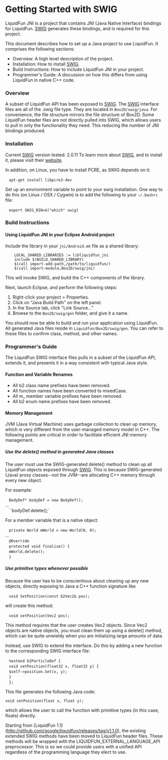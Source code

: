 # Getting Started with SWIG

LiquidFun JNI is a project that contains JNI (Java Native Interface) bindings
for LiquidFun. [SWIG](http://www.swig.org) generates these bindings, and is
required for this project.

This document describes how to set up a Java project to use LiquidFun. It
comprises the following sections:
*   Overview: A high level description of the project.
*   Installation: How to install [SWIG](http://www.swig.org).
*   Build Instructions: How to include LiquidFun JNI in your project.
*   Programmer's Guide: A discussion on how this differs from using LiquidFun
    in native C++ code.

### Overview

A subset of LiquidFun API has been exposed to [SWIG](http://www.swig.org). The [SWIG](http://www.swig.org) interface
files are all of the .swig file type. They are located in `Box2D/swig/java`.
For convenience, the file structure mirrors the file structure of Box2D. Some
LiquidFun header files are not directly pulled into SWIG, which allows users to
pull in only the functionality they need. This reducing the number of JNI
bindings produced.

### Installation

Current [SWIG](http://www.swig.org) version tested: 2.0.11
To learn more about [SWIG](http://www.swig.org), and to install it, please
visit their [website](http://www.swig.org).

In addition, on Linux, you have to install PCRE, as SWIG depends on it:<br>

&nbsp;&nbsp;&nbsp;`apt-get install libpcre3-dev`

Set up an environment variable to point to your swig installation.
One way to do this (on Linux / OSX / Cygwin) is to add the following to your
`~/.bashrc` file:<br>

&nbsp;&nbsp;&nbsp;`export SWIG_BIN=$("which" swig)`

### Build Instructions

#### Using LiquidFun JNI in your Eclipse Android project

Include the library in your `jni/Android.mk` file as a shared library:

        LOCAL_SHARED_LIBRARIES := libliquidfun_jni
        include $(BUILD_SHARED_LIBRARY)
        $(call import-add-path,/path/to/liquidfun/)
        $(call import-module,Box2D/swig/jni)

This will invoke SWIG, and build the C++ components of the library.

Next, launch Eclipse, and perform the following steps:

1. Right-click your project > Properties.
2. Click on "Java Build Path" on the left panel.
3. In the Source tab, click "Link Source..."
4. Browse to the `Box2D/swig/gen` folder, and give it a name.

You should now be able to build and run your application using LiquidFun. All
generated Java files reside in `Liquidfun/Box2D/swig/gen`. You can refer to
these files to confirm class, method, and other names.

### Programmer's Guide

The LiquidFun SWIG interface files pulls in a subset of the LiquidFun API,
extends it, and presents it in a way consistent with typical Java style.

#### Function and Variable Renames

*   All b2 class name prefixes have been removed.
*   All function names have been converted to mixedCase.
*   All m_ member variable prefixes have been removed.
*   All b2 enum name prefixes have been removed.

#### Memory Management

JVM (Java Virtual Machine) uses garbage collection to clean up memory, which
is very different from the user-managed memory model in C++. The following
points are critical in order to facilitate efficient JNI memory management.

##### Use the delete() method in generated Java classes

The user must use the SWIG-generated delete() method to clean up all LiquidFun
objects exposed through [SWIG](http://www.swig.org). This is because
SWIG-generated (Java) proxy classes--not the JVM--are allocating C++ memory
through every new object.

For example:

&nbsp;&nbsp;&nbsp;`BodyDef* bodyDef = new BodyDef();`<br>
    ...<br>
&nbsp;&nbsp;&nbsp;``bodyDef.delete();`<br>

For a member variable that is a native object:

&nbsp;&nbsp;&nbsp;`private World mWorld = new World(0, 0);`<br>
    ...<br>
&nbsp;&nbsp;&nbsp;`@Override`<br>
&nbsp;&nbsp;&nbsp;`protected void finalize() {`<br>
    &nbsp;&nbsp;&nbsp;`mWorld.delete();`<br>
&nbsp;&nbsp;&nbsp;`}`<br>

##### Use primitive types whenever possible

Because the user has to be conscientious about cleaning up any new objects,
directly exposing to Java a C++ function signature like<br>

&nbsp;&nbsp;&nbsp;`void SetPosition(const b2Vec2& pos);`<br>

will create this method:<br>

&nbsp;&nbsp;&nbsp;`void setPosition(Vec2 pos);`<br>

This method requires that the user creates Vec2 objects. Since Vec2 objects are
native objects, you must clean them up using a delete() method, which can be
quite unwieldy when you are initializing large amounts of data.

Instead, use SWIG to extend the interface. Do this by adding a new function to
the corresponding SWIG interface file:<br>

&nbsp;&nbsp;&nbsp;`%extend b2ParticleDef {`<br>
    &nbsp;&nbsp;&nbsp;`void setPosition(float32 x, float32 y) {`<br>
        &nbsp;&nbsp;&nbsp;`$self->position.Set(x, y);`<br>
    &nbsp;&nbsp;&nbsp;`}`<br>
&nbsp;&nbsp;&nbsp;`};`<br>

This file generates the following Java code:<br>

    void setPosition(float x, float y);

which allows the user to call the function with primitive types (in this case,
floats) directly.

Starting from [LiquidFun 1.1]
(http://github.com/google/liquidfun/releases/tag/v1.1.0), the existing extended
SWIG methods have been moved to LiquidFun header files. These methods will be
wrapped with the LIQUIDFUN_EXTERNAL_LANGUAGE_API preprocessor. This is so we
could provide users with a unified API regardless of the programming language
they elect to use.

  [SWIG]: http://http://www.swig.org

